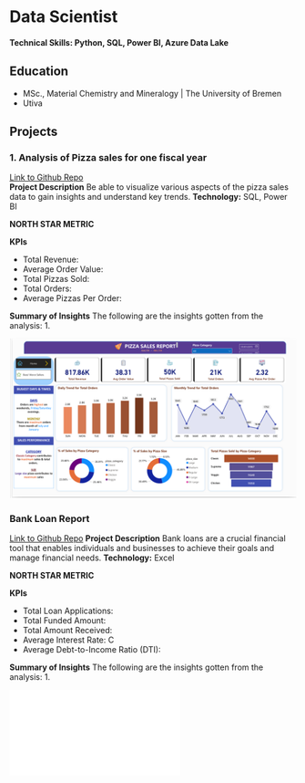 # Data Scientist

#### Technical Skills: Python, SQL, Power BI, Azure Data Lake

## Education
- MSc., Material Chemistry and Mineralogy | The University of Bremen
- Utiva 								       		

## Projects

### 1. Analysis of Pizza sales for one fiscal year
[Link to Github Repo](https://github.com/Yhemmy-Diamond/pizza-sales-analysis) </br>
**Project Description**
Be able to visualize various aspects of the pizza sales data to gain insights and understand key trends.
**Technology:** SQL, Power BI

**NORTH STAR METRIC**

**KPIs**
- Total Revenue:
- Average Order Value:
- Total Pizzas Sold:
- Total Orders:
- Average Pizzas Per Order: 

**Summary of Insights**
The following are the insights gotten from the analysis:
1. 


![Dashboard](/assets/pizza_dashboard.png)


### Bank Loan Report
[Link to Github Repo](https://github.com/Yhemmy-Diamond/bank-loans-report)
**Project Description**
Bank loans are a crucial financial tool that enables individuals and businesses to achieve their goals and manage financial needs.
**Technology:** Excel

**NORTH STAR METRIC**

**KPIs**
- Total Loan Applications: 
- Total Funded Amount: 
- Total Amount Received: 
- Average Interest Rate: C
- Average Debt-to-Income Ratio (DTI): 

**Summary of Insights**
The following are the insights gotten from the analysis:
1. 


![Dashboard](/assets/Pizza_Sales_REPORT.pdf)
